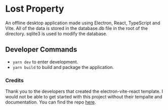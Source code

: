 # Lost Property

An offline desktop application made using Electron, React, TypeScript and Vite. All of the data is stored in the database.db file in the root of the directory. sqlite3 is used to modify the database.

## Developer Commands

- `yarn dev` to enter development.
- `yarn build` to build and package the application.

### Credits

Thank you to the developers that created the electron-vite-react template. I would not be able to get started with this project without their tempalte and documentation. You can find the repo [here](https://github.com/electron-vite/electron-vite-react).

